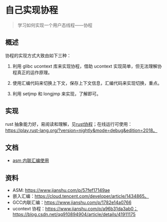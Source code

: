 # 自己实现协程

> 学习如何实现一个用户态线程——协程

## 概述

协程的实现方式大致由如下三种：

1. 利用 glibc ucontext 库来实现协程，借助 ucontext 实现简单，但无法理解协程真正的运作原理。

2. 使用汇编代码来切换上下文，保存上下文信息，汇编代码来实现切换，重点。

3. 利用 setjmp 和 longjmp 来实现，了解即可。

## 实现

rust 抽象能力好，易阅读和理解，见[rust协程](./rust/main.rs)；在线运行可使用：https://play.rust-lang.org/?version=nightly&mode=debug&edition=2018。



## 文档

* [asm 内联汇编使用](./docs/asm.md)

## 资料

* ASM: https://www.jianshu.com/p/57fef17149ae
* 嵌入汇编：https://cloud.tencent.com/developer/article/1434865。
* GCC内联汇编：https://www.jianshu.com/p/1782e14a0766
* ucontext 协程：https://www.jianshu.com/p/a96b31da3ab0；https://blog.csdn.net/qq910894904/article/details/41911175
